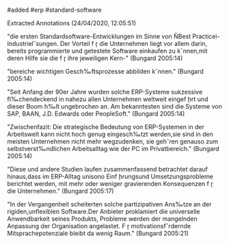 #added #erp #standard-software

Extracted Annotations (24/04/2020, 12:05:51)

"die ersten Standardsoftware-Entwicklungen im Sinne von ÑBest Practiceì-Industrielˆsungen. Der Vorteil f ̧r die Unternehmen liegt vor allem darin, bereits programmierte und getestete Software einkaufen zu kˆnnen,mit deren Hilfe sie die f ̧r ihre jeweiligen Kern-" (Bungard 2005:14)

"bereiche wichtigen Gesch‰ftsprozesse abbilden kˆnnen." (Bungard 2005:14)

"Seit Anfang der 90er Jahre wurden solche ERP-Systeme sukzessive fl‰chendeckend in nahezu allen Unternehmen weltweit eingef ̧hrt und dieser Boom h‰lt ungebrochen an. Am bekanntesten sind die Systeme von SAP, BAAN, J.D. Edwards oder PeopleSoft." (Bungard 2005:14)

"Zwischenfazit: Die strategische Bedeutung von ERP-Systemen in der Arbeitswelt kann nicht hoch genug eingesch‰tzt werden,sie sind in den meisten Unternehmen nicht mehr wegzudenken, sie gehˆren genauso zum selbstverst‰ndlichen Arbeitsalltag wie der PC im Privatbereich." (Bungard 2005:14)

"Diese und andere Studien laufen zusammenfassend betrachtet darauf hinaus,dass im ERP-Alltag unisono Einf ̧hrungsund Umsetzungsprobleme berichtet werden, mit mehr oder weniger gravierenden Konsequenzen f ̧r die Unternehmen." (Bungard 2005:17)

"In der Vergangenheit scheiterten solche partizipativen Ans‰tze an der rigiden,unflexiblen Software.Der Anbieter proklamiert die universelle Anwendbarkeit seines Produkts, Probleme werden der mangelnden Anpassung der Organisation angelastet. F ̧r motivationsfˆrdernde Mitsprachepotenziale bleibt da wenig Raum." (Bungard 2005:21)